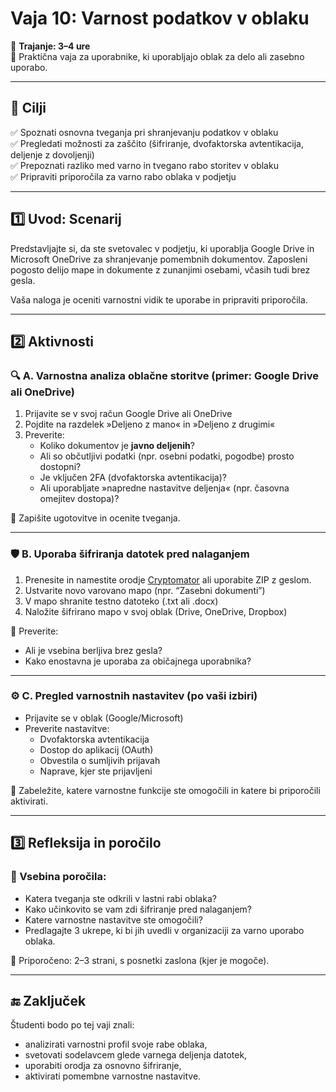 # Vaja 10: Varnost podatkov v oblaku

📅 **Trajanje: 3–4 ure**  
🎯 Praktična vaja za uporabnike, ki uporabljajo oblak za delo ali zasebno uporabo.

---

## 🧪 Cilji

✅ Spoznati osnovna tveganja pri shranjevanju podatkov v oblaku  
✅ Pregledati možnosti za zaščito (šifriranje, dvofaktorska avtentikacija, deljenje z dovoljenji)  
✅ Prepoznati razliko med varno in tvegano rabo storitev v oblaku  
✅ Pripraviti priporočila za varno rabo oblaka v podjetju

---

## 1️⃣ Uvod: Scenarij

Predstavljajte si, da ste svetovalec v podjetju, ki uporablja Google Drive in Microsoft OneDrive za shranjevanje pomembnih dokumentov. Zaposleni pogosto delijo mape in dokumente z zunanjimi osebami, včasih tudi brez gesla.

Vaša naloga je oceniti varnostni vidik te uporabe in pripraviti priporočila.

---

## 2️⃣ Aktivnosti

### 🔍 A. Varnostna analiza oblačne storitve (primer: Google Drive ali OneDrive)

1. Prijavite se v svoj račun Google Drive ali OneDrive  
2. Pojdite na razdelek »Deljeno z mano« in »Deljeno z drugimi«  
3. Preverite:
   - Koliko dokumentov je **javno deljenih**?
   - Ali so občutljivi podatki (npr. osebni podatki, pogodbe) prosto dostopni?
   - Je vključen 2FA (dvofaktorska avtentikacija)?
   - Ali uporabljate »napredne nastavitve deljenja« (npr. časovna omejitev dostopa)?

📝 Zapišite ugotovitve in ocenite tveganja.

---

### 🛡️ B. Uporaba šifriranja datotek pred nalaganjem

1. Prenesite in namestite orodje [Cryptomator](https://cryptomator.org/) ali uporabite ZIP z geslom.  
2. Ustvarite novo varovano mapo (npr. “Zasebni dokumenti”)  
3. V mapo shranite testno datoteko (.txt ali .docx)  
4. Naložite šifrirano mapo v svoj oblak (Drive, OneDrive, Dropbox)

📝 Preverite:  
- Ali je vsebina berljiva brez gesla?  
- Kako enostavna je uporaba za običajnega uporabnika?

---

### ⚙️ C. Pregled varnostnih nastavitev (po vaši izbiri)

- Prijavite se v oblak (Google/Microsoft)
- Preverite nastavitve:
  - Dvofaktorska avtentikacija
  - Dostop do aplikacij (OAuth)
  - Obvestila o sumljivih prijavah
  - Naprave, kjer ste prijavljeni

📝 Zabeležite, katere varnostne funkcije ste omogočili in katere bi priporočili aktivirati.

---

## 3️⃣ Refleksija in poročilo

### 📝 Vsebina poročila:

- Katera tveganja ste odkrili v lastni rabi oblaka?
- Kako učinkovito se vam zdi šifriranje pred nalaganjem?
- Katere varnostne nastavitve ste omogočili?  
- Predlagajte 3 ukrepe, ki bi jih uvedli v organizaciji za varno uporabo oblaka.

📑 Priporočeno: 2–3 strani, s posnetki zaslona (kjer je mogoče).

---

## 🔚 Zaključek

Študenti bodo po tej vaji znali:  
- analizirati varnostni profil svoje rabe oblaka,  
- svetovati sodelavcem glede varnega deljenja datotek,  
- uporabiti orodja za osnovno šifriranje,  
- aktivirati pomembne varnostne nastavitve.